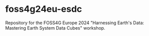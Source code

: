 # foss4g24eu-esdc
Repository for the FOSS4G Europe 2024 "Harnessing Earth's Data: Mastering Earth System Data Cubes" workshop.
